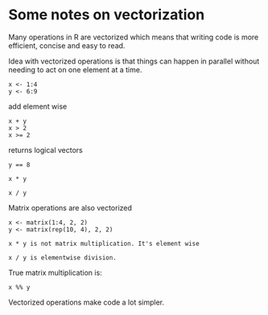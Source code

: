 # Some notes on vectorization

Many operations in R are vectorized which means that writing code is more efficient, concise and easy to read.

Idea with vectorized operations is that things can happen in parallel without needing to act on one element at a time.

```
x <- 1:4
y <- 6:9 
```

add element wise

```
x + y
x > 2
x >= 2
```
returns logical vectors

```
y == 8

x * y

x / y 
```

Matrix operations are also vectorized

```
x <- matrix(1:4, 2, 2)
y <- matrix(rep(10, 4), 2, 2)

x * y is not matrix multiplication. It's element wise

x / y is elementwise division.
```

True matrix multiplication is:

```
x %% y
```

Vectorized operations make code a lot simpler.





